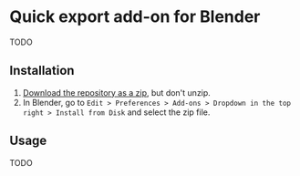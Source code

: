 # Quick export add-on for Blender

TODO

## Installation

1. [Download the repository as a zip](https://github.com/aurycat/blender-quick-export-collection/archive/refs/heads/main.zip), but don't unzip.
2. In Blender, go to `Edit > Preferences > Add-ons > Dropdown in the top right > Install from Disk` and select the zip file.

## Usage

TODO
